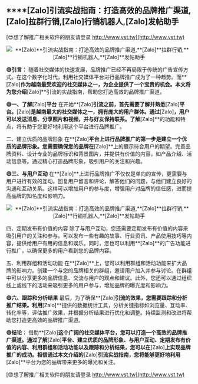 ## ****[Zalo]**引流实战指南：打造高效的品牌推广渠道,**[Zalo]**拉群行销,**[Zalo]**行销机器人,**[Zalo]**发帖助手**

[😍想了解推广相关软件的朋友请登录 http://www.vst.tw](http://www.vst.tw)

 <center><img src="https://vst.tw/MP4/tuiguang/png/7.png" alt="**[Zalo]**引流实战指南：打造高效的品牌推广渠道,**[Zalo]**拉群行销,**[Zalo]**行销机器人,**[Zalo]**发帖助手"></center>

**😄引言：**
随着社交媒体的快速发展，品牌推广已经不再局限于传统的广告宣传方式。在这个数字化时代，利用社交媒体平台进行品牌推广成为了一种趋势。而**[Zalo]**作为越南最受欢迎的社交媒体之一，为企业提供了一个宝贵的机会。本文将为您介绍**[Zalo]**引流的实战指南，帮助您打造高效的品牌推广渠道。

**😄一、了解**[Zalo]**平台**
在开始**[Zalo]**引流之前，首先需要了解并熟悉**[Zalo]**平台。**[Zalo]**是越南最大的社交媒体之一，拥有庞大的用户群体。通过**[Zalo]**，用户可以发送消息、分享照片和视频，并与好友保持联系。了解**[Zalo]**的功能和特点，将有助于您更好地利用这个平台进行品牌推广。

二、建立优质的品牌形象
在**[Zalo]**平台上进行品牌推广的第一步是建立一个优质的品牌形象。您需要确保您的品牌在**[Zalo]**上的展示符合用户的期望。完善品牌资料、设计专业的品牌标识和背景图片，并提供有价值的内容，如产品介绍、活动信息等。通过精心打造品牌形象，吸引用户的关注和兴趣。

**😄三、与用户互动**
在**[Zalo]**上进行品牌推广不仅仅是单向的宣传，更需要与用户进行有效的互动。回复用户留言和评论，解答他们的问题，与他们建立良好的沟通和互动关系。这样可以增加用户的参与度，增强用户对品牌的信任感，进而提高品牌的知名度和影响力。

 <center><img src="https://vst.tw/MP4/tuiguang/png/8.png" alt="**[Zalo]**引流实战指南：打造高效的品牌推广渠道,**[Zalo]**拉群行销,**[Zalo]**行销机器人,**[Zalo]**发帖助手"></center>

四、定期发布有价值的内容
除了与用户互动，您还需要定期发布有价值的内容来吸引用户的关注和参与。可以发布一些有趣的故事、行业资讯、产品使用技巧等内容，提供给用户有用的信息和娱乐。同时，您也可以利用**[Zalo]**的广告功能进行推广，以确保更多的用户看到您的品牌内容。

五、利用群组和活动功能
在**[Zalo]**上，您可以利用群组和活动功能来扩大品牌的影响力。创建一个与您的品牌相关的群组，邀请用户加入并参与讨论。在群组中可以分享更多的品牌信息、交流与用户的观点和建议。此外，您还可以通过组织线上或线下的活动来吸引更多的用户参与，增加品牌的曝光度和影响力。

**😄六、跟踪和分析结果**
最后，为了确保**[Zalo]**引流的效果，您需要跟踪和分析推广结果。利用**[Zalo]**提供的数据统计工具，分析关键指标如浏览量、互动率、转化率等，评估推广效果，并根据分析结果进行优化和调整。持续监测和改进将帮助您打造更高效的品牌推广渠道。

**😄结论：**
借助**[Zalo]**这个广阔的社交媒体平台，您可以打造一个高效的品牌推广渠道。通过了解**[Zalo]**平台、建立优质的品牌形象、与用户互动、定期发布有价值的内容、利用群组和活动功能以及跟踪和分析结果，您可以在**[Zalo]**上实现品牌推广的成功。相信通过本文介绍的**[Zalo]**引流实战指南，您将能够更好地利用**[Zalo]**平台为您的品牌带来更多的曝光和关注。

[😍想了解推广相关软件的朋友请登录 http://www.vst.tw](http://www.vst.tw)



